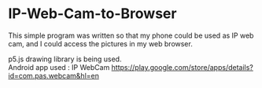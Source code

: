 # IP-Web-Cam-to-Browser
This simple program was written so that my phone could be used as IP web cam, and I could access the pictures in my web browser.

p5.js drawing library is being used. <br />
Android app used : IP WebCam https://play.google.com/store/apps/details?id=com.pas.webcam&hl=en

